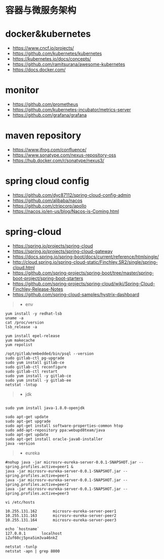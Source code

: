 容器与微服务架构
=======================================================================

# docker&kubernetes
* https://www.cncf.io/projects/
* https://github.com/kubernetes/kubernetes
* https://kubernetes.io/docs/concepts/
* https://github.com/ramitsurana/awesome-kubernetes
* https://docs.docker.com/

# monitor
* https://github.com/prometheus
* https://github.com/kubernetes-incubator/metrics-server
* https://github.com/grafana/grafana

# maven repository
* https://www.jfrog.com/confluence/
* https://www.sonatype.com/nexus-repository-oss
* https://hub.docker.com/r/sonatype/nexus3/

# spring cloud config
* https://github.com/dyc87112/spring-cloud-config-admin
* https://github.com/alibaba/nacos
* https://github.com/ctripcorp/apollo
* https://nacos.io/en-us/blog/Nacos-is-Coming.html

# spring-cloud
* https://spring.io/projects/spring-cloud
* https://spring.io/projects/spring-cloud-gateway
* https://docs.spring.io/spring-boot/docs/current/reference/htmlsingle/
* http://cloud.spring.io/spring-cloud-static/Finchley.SR2/single/spring-cloud.html
* https://github.com/spring-projects/spring-boot/tree/master/spring-boot-project/spring-boot-starters
* https://github.com/spring-projects/spring-cloud/wiki/Spring-Cloud-Finchley-Release-Notes
* https://github.com/spring-cloud-samples/hystrix-dashboard

> * env
```
yum install -y redhat-lsb
uname -a
cat /proc/version
lsb_release -a

yum install epel-release
yum makecache
yum repolist

/opt/gitlab/embedded/bin/psql --version
sudo gitlab-ctl pg-upgrade
sudo yum install gitlab-ce
sudo gitlab-ctl reconfigure
sudo gitlab-ctl restart
sudo yum install -y gitlab-ce
sudo yum install -y gitlab-ee
netstat -lntup

```

> *  jdk

``` 

sudo yum install java-1.8.0-openjdk

sudo apt-get update
sudo apt-get upgrade
sudo apt-get install software-properties-common htop
sudo add-apt-repository ppa:webupd8team/java
sudo apt-get update
sudo apt-get install oracle-java8-installer
java -version
```

> *  eureka
```
#nohup java -jar microsrv-eureka-server-0.0.1-SNAPSHOT.jar --spring.profiles.active=peer1 &
java -jar microsrv-eureka-server-0.0.1-SNAPSHOT.jar --spring.profiles.active=peer1
java -jar microsrv-eureka-server-0.0.1-SNAPSHOT.jar --spring.profiles.active=peer2
java -jar microsrv-eureka-server-0.0.1-SNAPSHOT.jar --spring.profiles.active=peer3

vi /etc/hosts

10.255.131.162       microsrv-eureka-server-peer1
10.255.131.163       microsrv-eureka-server-peer2
10.255.131.164       microsrv-eureka-server-peer3

echo `hostname`
127.0.0.1       localhost                               iZuf60cj5pna5im3va46nkZ

netstat -tunlp
netstat -apn | grep 8000
```